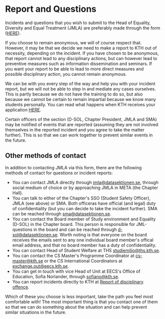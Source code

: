 # Report and Questions

Incidents and questions that you wish to submit to the Head of Equality, Diversity and Equal Treatment (JMLA) are preferably made through the form ([HERE](https://jml.datasektionen.se/)).

If you choose to remain anonymous, we will of course respect that. However, it may be that we decide we need to make a report to KTH out of necessity, depending on the incident. If you have chosen to be anonymous, that report cannot lead to any disciplinary actions, but can however lead to preventive measures such as information dissemination and seminars. If you want your report to be able to lead to more direct measures and possible disciplinary action, you cannot remain anonymous.

We can be with you every step of the way and help you with your incident report, but we will not be able to step in and mediate any cases ourselves. This is partly because we do not have the training to do so, but also because we cannot be certain to remain impartial because we know many students personally. You can read what happens when KTH receives your application [HERE](https://intra.kth.se/en/anstallning/diskriminering-och-k/ta-emot-anmalan-av-diskriminering-trakasserier-sexuella-trakasserier-och-krankande-sarbehandling-1.473199).

Certain officers of the section (D-SOL, Chapter President, JMLA and SMA) may be notified of events that are reported (assuming they are not involved themselves in the reported incident and you agree to take the matter further). This is so that we can work together to prevent similar events in the future.

## Other methods of contact
In addition to contacting JMLA via this form, there are the following methods of contact for questions or incident reports:

- You can contact JMLA directly through [jmla@datasektionen.se](mailto:jmla@datasektionen.se), through social medium of choice or by approaching JMLA in META (the Chapter Hall).
- You can talk to either of the Chapter's SSO (Student Safety Officer), JMLA (see above) or SMA. Both officeras have official (and legal) duty of confidentiality (but you can decide to take the incident further). SMA can be reached through [sma@datasektionen.se](mailto:sma@datasektionen.se).
- You can contact the Board member of Study environment and Equality (D-SOL) in the Chapter board. This person is responsible for JML-questions in the board and can be reached through [d-sol@datasektionen.se](mailto:d-sol@datasektionen.se). Worth noting is that everyone on the board receives the emails sent to any one individual board member's offical email address, and that no board member has a duty of confidentiality. 
- You can contact Head of Student Welfare at THS [studiemiljo@ths.kth.se](mailto:studiemiljo@ths.kth.se).
- You can contact the CS Master's Programme Coordinator at [cs-master@kth.se](mailto:cs-master@kth.se) or the CS International Coordinators at [exchange.out@eecs.kth.se](mailto:exchange.out@eecs.kth.se).
- You can get in touch with vice Head of Unit at EECS's Office of Education, Sofia Norlander, through [sofiano@kth.se](mailto:sofiano@kth.se).
- You can report incidents directly to KTH at [Report of disciplinary offence](https://intra.kth.se/en/utbildning/disciplinarenden/anmalan-av-disciplinarende-1.204198).

Which of these you choose is less important, take the path you feel most comfortable with! The most important thing is that you contact one of them so that we can do something about the situation and can help prevent similar situations in the future.
